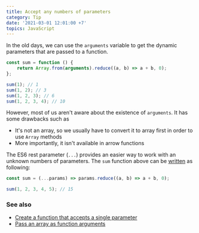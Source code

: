 ```yaml
---
title: Accept any numbers of parameters
category: Tip
date: '2021-03-01 12:01:00 +7'
topics: JavaScript
---
```


In the old days, we can use the `arguments` variable to get the dynamic parameters that are passed to a function.

```js
const sum = function () {
    return Array.from(arguments).reduce((a, b) => a + b, 0);
};

sum(1); // 1
sum(1, 2); // 3
sum(1, 2, 3); // 6
sum(1, 2, 3, 4); // 10
```

However, most of us aren't aware about the existence of `arguments`. It has some drawbacks such as

-   It's not an array, so we usually have to convert it to array first in order to use `Array` methods
-   More importantly, it isn't available in arrow functions

The ES6 rest parameter (`...`) provides an easier way to work with an unknown numbers of parameters. The `sum` function above can be [written](https://1loc.dev/#calculate-the-sum-of-arguments) as following:

```js
const sum = (...params) => params.reduce((a, b) => a + b, 0);

sum(1, 2, 3, 4, 5); // 15
```

### See also

-   [Create a function that accepts a single parameter](/create-a-function-that-accepts-a-single-parameter.html)
-   [Pass an array as function arguments](/pass-an-array-as-function-arguments.html)
